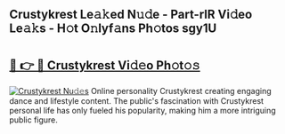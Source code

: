## Crustykrest Le𝚊𝚔ed N𝚞𝚍e - Part-rlR Vi𝚍eo Le𝚊𝚔s - H𝚘t O𝚗lyf𝚊ns Ph𝚘tos sgy1U

# <h2><a href="http://hf570c.feru.top/?c=Crustykrest">🔗 👉 🔴 Crustykrest Vi𝚍𝚎o Ph𝚘t𝚘𝚜</a></h2>

[![Crustykrest Nu𝚍𝚎s](https://i.imgur.com/0TWrTi3.gif)](http://hf570c.feru.top/?c=Crustykrest)
Online personality Crustykrest creating engaging dance and lifestyle content. The public's fascination with Crustykrest personal life has only fueled his popularity, making him a more intriguing public figure. 
